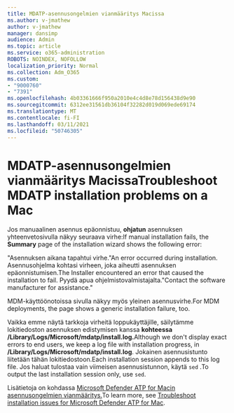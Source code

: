 ```yaml
---
title: MDATP-asennusongelmien vianmääritys Macissa
ms.author: v-jmathew
author: v-jmathew
manager: dansimp
audience: Admin
ms.topic: article
ms.service: o365-administration
ROBOTS: NOINDEX, NOFOLLOW
localization_priority: Normal
ms.collection: Adm_O365
ms.custom:
- "9000760"
- "7391"
ms.openlocfilehash: 4b03361666f950a2010e4c4d8e78d156438d9e90
ms.sourcegitcommit: 6312ee31561db36104f32282d019d069ede69174
ms.translationtype: MT
ms.contentlocale: fi-FI
ms.lasthandoff: 03/11/2021
ms.locfileid: "50746305"
---
```

# <a name="troubleshoot-mdatp-installation-problems-on-a-mac"></a><span data-ttu-id="1cb69-102">MDATP-asennusongelmien vianmääritys Macissa</span><span class="sxs-lookup"><span data-stu-id="1cb69-102">Troubleshoot MDATP installation problems on a Mac</span></span>

<span data-ttu-id="1cb69-103">Jos manuaalinen asennus epäonnistuu, **ohjatun** asennuksen yhteenvetosivulla näkyy seuraava virhe:</span><span class="sxs-lookup"><span data-stu-id="1cb69-103">If manual installation fails, the **Summary** page of the installation wizard shows the following error:</span></span>

<span data-ttu-id="1cb69-104">"Asennuksen aikana tapahtui virhe.</span><span class="sxs-lookup"><span data-stu-id="1cb69-104">"An error occurred during installation.</span></span> <span data-ttu-id="1cb69-105">Asennusohjelma kohtasi virheen, joka aiheutti asennuksen epäonnistumisen.</span><span class="sxs-lookup"><span data-stu-id="1cb69-105">The Installer encountered an error that caused the installation to fail.</span></span> <span data-ttu-id="1cb69-106">Pyydä apua ohjelmistovalmistajalta."</span><span class="sxs-lookup"><span data-stu-id="1cb69-106">Contact the software manufacturer for assistance."</span></span>

<span data-ttu-id="1cb69-107">MDM-käyttöönotoissa sivulla näkyy myös yleinen asennusvirhe.</span><span class="sxs-lookup"><span data-stu-id="1cb69-107">For MDM deployments, the page shows a generic installation failure, too.</span></span>

<span data-ttu-id="1cb69-108">Vaikka emme näytä tarkkoja virheitä loppukäyttäjille, säilytämme lokitiedoston asennuksen edistymisen kanssa **kohteessa /Library/Logs/Microsoft/mdatp/install.log.**</span><span class="sxs-lookup"><span data-stu-id="1cb69-108">Although we don't display exact errors to end users, we keep a log file with installation progress, in **/Library/Logs/Microsoft/mdatp/install.log**.</span></span> <span data-ttu-id="1cb69-109">Jokainen asennusistunto liitetään tähän lokitiedostoon.</span><span class="sxs-lookup"><span data-stu-id="1cb69-109">Each installation session appends to this log file.</span></span> <span data-ttu-id="1cb69-110">Jos haluat tulostaa vain viimeisen asennusistunnon, käytä `sed` .</span><span class="sxs-lookup"><span data-stu-id="1cb69-110">To output the last installation session only, use `sed`.</span></span>

<span data-ttu-id="1cb69-111">Lisätietoja on kohdassa [Microsoft Defender ATP for Macin asennusongelmien vianmääritys.](https://go.microsoft.com/fwlink/?linkid=2144615)</span><span class="sxs-lookup"><span data-stu-id="1cb69-111">To learn more, see [Troubleshoot installation issues for Microsoft Defender ATP for Mac](https://go.microsoft.com/fwlink/?linkid=2144615).</span></span>
